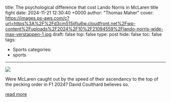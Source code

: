 title: The psychological difference that cost Lando Norris in McLaren title fight
date: 2024-11-21 12:30:40 +0000
author: "Thomas Maher"
cover: https://images.ps-aws.com/c?url=https%3A%2F%2Fd3cm515ijfiu6w.cloudfront.net%2Fwp-content%2Fuploads%2F2024%2F10%2F21094559%2Flando-norris-wide-max-verstappen-1.jpg
draft: false
top: false
type: post
hide: false
toc: false
tags:
  - Sports
categories:
  - sports
---

![](https://images.ps-aws.com/c?url=https%3A%2F%2Fd3cm515ijfiu6w.cloudfront.net%2Fwp-content%2Fuploads%2F2024%2F10%2F21094559%2Flando-norris-wide-max-verstappen-1.jpg)

Were McLaren caught out by the speed of their ascendancy to the top of the pecking order in F1 2024? David Coulthard believes so.

[read more](https://www.planetf1.com/news/lando-norris-mclaren-psychological-difference-f1-2024-david-coulthard)
